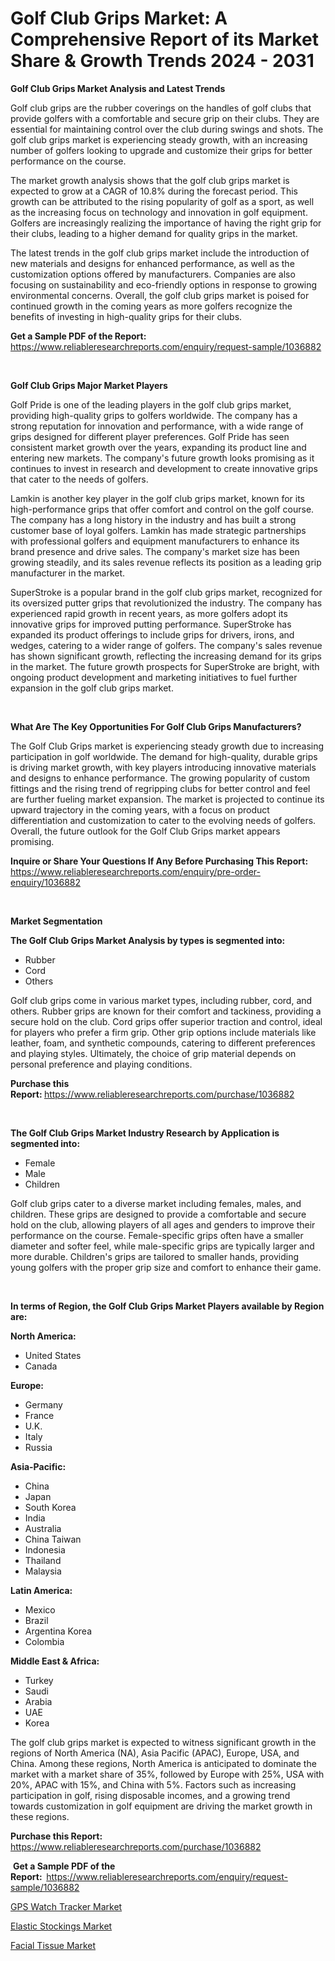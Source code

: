 <p><h1>Golf Club Grips Market: A Comprehensive Report of its Market Share & Growth Trends 2024 - 2031</h1></p><p><strong>Golf Club Grips Market Analysis and Latest Trends</strong></p>
<p><p>Golf club grips are the rubber coverings on the handles of golf clubs that provide golfers with a comfortable and secure grip on their clubs. They are essential for maintaining control over the club during swings and shots. The golf club grips market is experiencing steady growth, with an increasing number of golfers looking to upgrade and customize their grips for better performance on the course.</p><p>The market growth analysis shows that the golf club grips market is expected to grow at a CAGR of 10.8% during the forecast period. This growth can be attributed to the rising popularity of golf as a sport, as well as the increasing focus on technology and innovation in golf equipment. Golfers are increasingly realizing the importance of having the right grip for their clubs, leading to a higher demand for quality grips in the market.</p><p>The latest trends in the golf club grips market include the introduction of new materials and designs for enhanced performance, as well as the customization options offered by manufacturers. Companies are also focusing on sustainability and eco-friendly options in response to growing environmental concerns. Overall, the golf club grips market is poised for continued growth in the coming years as more golfers recognize the benefits of investing in high-quality grips for their clubs.</p></p>
<p><strong>Get a Sample PDF of the Report:&nbsp;</strong> <a href="https://www.reliableresearchreports.com/enquiry/request-sample/1036882">https://www.reliableresearchreports.com/enquiry/request-sample/1036882</a></p>
<p>&nbsp;</p>
<p><strong>Golf Club Grips Major Market Players</strong></p>
<p><p>Golf Pride is one of the leading players in the golf club grips market, providing high-quality grips to golfers worldwide. The company has a strong reputation for innovation and performance, with a wide range of grips designed for different player preferences. Golf Pride has seen consistent market growth over the years, expanding its product line and entering new markets. The company's future growth looks promising as it continues to invest in research and development to create innovative grips that cater to the needs of golfers.</p><p>Lamkin is another key player in the golf club grips market, known for its high-performance grips that offer comfort and control on the golf course. The company has a long history in the industry and has built a strong customer base of loyal golfers. Lamkin has made strategic partnerships with professional golfers and equipment manufacturers to enhance its brand presence and drive sales. The company's market size has been growing steadily, and its sales revenue reflects its position as a leading grip manufacturer in the market.</p><p>SuperStroke is a popular brand in the golf club grips market, recognized for its oversized putter grips that revolutionized the industry. The company has experienced rapid growth in recent years, as more golfers adopt its innovative grips for improved putting performance. SuperStroke has expanded its product offerings to include grips for drivers, irons, and wedges, catering to a wider range of golfers. The company's sales revenue has shown significant growth, reflecting the increasing demand for its grips in the market. The future growth prospects for SuperStroke are bright, with ongoing product development and marketing initiatives to fuel further expansion in the golf club grips market.</p></p>
<p>&nbsp;</p>
<p><strong>What Are The Key Opportunities For Golf Club Grips Manufacturers?</strong></p>
<p><p>The Golf Club Grips market is experiencing steady growth due to increasing participation in golf worldwide. The demand for high-quality, durable grips is driving market growth, with key players introducing innovative materials and designs to enhance performance. The growing popularity of custom fittings and the rising trend of regripping clubs for better control and feel are further fueling market expansion. The market is projected to continue its upward trajectory in the coming years, with a focus on product differentiation and customization to cater to the evolving needs of golfers. Overall, the future outlook for the Golf Club Grips market appears promising.</p></p>
<p><strong>Inquire or Share Your Questions If Any Before Purchasing This Report:</strong> <a href="https://www.reliableresearchreports.com/enquiry/pre-order-enquiry/1036882">https://www.reliableresearchreports.com/enquiry/pre-order-enquiry/1036882</a></p>
<p>&nbsp;</p>
<p><strong>Market Segmentation</strong></p>
<p><strong>The Golf Club Grips Market Analysis by types is segmented into:</strong></p>
<p><ul><li>Rubber</li><li>Cord</li><li>Others</li></ul></p>
<p><p>Golf club grips come in various market types, including rubber, cord, and others. Rubber grips are known for their comfort and tackiness, providing a secure hold on the club. Cord grips offer superior traction and control, ideal for players who prefer a firm grip. Other grip options include materials like leather, foam, and synthetic compounds, catering to different preferences and playing styles. Ultimately, the choice of grip material depends on personal preference and playing conditions.</p></p>
<p><strong>Purchase this Report:&nbsp;</strong><a href="https://www.reliableresearchreports.com/purchase/1036882">https://www.reliableresearchreports.com/purchase/1036882</a></p>
<p>&nbsp;</p>
<p><strong>The Golf Club Grips Market Industry Research by Application is segmented into:</strong></p>
<p><ul><li>Female</li><li>Male</li><li>Children</li></ul></p>
<p><p>Golf club grips cater to a diverse market including females, males, and children. These grips are designed to provide a comfortable and secure hold on the club, allowing players of all ages and genders to improve their performance on the course. Female-specific grips often have a smaller diameter and softer feel, while male-specific grips are typically larger and more durable. Children's grips are tailored to smaller hands, providing young golfers with the proper grip size and comfort to enhance their game.</p></p>
<p>&nbsp;</p>
<p><strong>In terms of Region, the Golf Club Grips Market Players available by Region are:</strong></p>
<p>
    <p> <strong> North America: </strong>
        <ul>
            <li>United States</li>
            <li>Canada</li>
        </ul>
        </p> 
    <p> <strong> Europe: </strong>
        <ul>
            <li>Germany</li>
            <li>France</li>
            <li>U.K.</li>
            <li>Italy</li>
            <li>Russia</li>
        </ul>
        </p> 
    <p> <strong> Asia-Pacific: </strong>
        <ul>
            <li>China</li>
            <li>Japan</li>
            <li>South Korea</li>
            <li>India</li>
            <li>Australia</li>
            <li>China Taiwan</li>
            <li>Indonesia</li>
            <li>Thailand</li>
            <li>Malaysia</li>
        </ul>
        </p> 
    <p> <strong> Latin America: </strong>
        <ul>
            <li>Mexico</li>
            <li>Brazil</li>
            <li>Argentina Korea</li>
            <li>Colombia</li>
        </ul>
        </p> 
    <p> <strong> Middle East & Africa: </strong>
        <ul>
            <li>Turkey</li>
            <li>Saudi</li>
            <li>Arabia</li>
            <li>UAE</li>
            <li>Korea</li>
        </ul>
    </p>
    </p>
<p><p>The golf club grips market is expected to witness significant growth in the regions of North America (NA), Asia Pacific (APAC), Europe, USA, and China. Among these regions, North America is anticipated to dominate the market with a market share of 35%, followed by Europe with 25%, USA with 20%, APAC with 15%, and China with 5%. Factors such as increasing participation in golf, rising disposable incomes, and a growing trend towards customization in golf equipment are driving the market growth in these regions.</p></p>
<p><strong>Purchase this Report: </strong><a href="https://www.reliableresearchreports.com/purchase/1036882">https://www.reliableresearchreports.com/purchase/1036882</a></p>
<p>&nbsp;<strong>Get a Sample PDF of the Report:&nbsp;&nbsp;</strong><a href="https://www.reliableresearchreports.com/enquiry/request-sample/1036882">https://www.reliableresearchreports.com/enquiry/request-sample/1036882</a></p>
<p><strong></strong></p>
<p><p><a href="https://github.com/Sarissaschmalingtr6fz2739/Market-Research-Report-List-1/blob/main/gps-watch-tracker-market.md">GPS Watch Tracker Market</a></p><p><a href="https://github.com/jj19131/Market-Research-Report-List-1/blob/main/elastic-stockings-market.md">Elastic Stockings Market</a></p><p><a href="https://github.com/jodemen/Market-Research-Report-List-1/blob/main/facial-tissue-market.md">Facial Tissue Market</a></p></p>